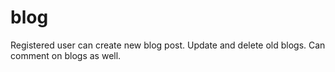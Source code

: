 # blog
Registered user can create new blog post. Update and delete old blogs. Can comment on blogs as well.
